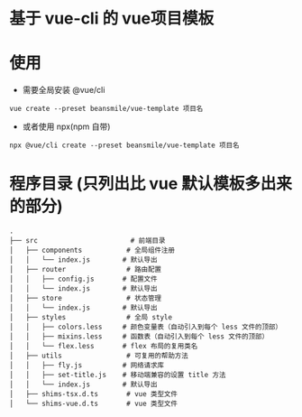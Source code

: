 # 基于 vue-cli 的 vue项目模板

# 使用
* 需要全局安装 @vue/cli

`vue create --preset beansmile/vue-template 项目名`

* 或者使用 npx(npm 自带)

`npx @vue/cli create --preset beansmile/vue-template 项目名`

# 程序目录 (只列出比 vue 默认模板多出来的部分)
```
.
├── src                       # 前端目录
│   ├── components           # 全局组件注册
│   │   └── index.js        # 默认导出
│   ├── router               # 路由配置
│   │   ├── config.js       # 配置文件
│   │   └── index.js        # 默认导出
│   ├── store                # 状态管理
│   │   └── index.js        # 默认导出
│   ├── styles               # 全局 style
│   │   ├── colors.less     # 颜色变量表（自动引入到每个 less 文件的顶部）
│   │   ├── mixins.less     # 函数表（自动引入到每个 less 文件的顶部）
│   │   └── flex.less       # flex 布局的复用类名
│   ├── utils                # 可复用的帮助方法
│   │   ├── fly.js          # 网络请求库
│   │   ├── set-title.js    # 移动端兼容的设置 title 方法
│   │   └── index.js        # 默认导出
│   ├── shims-tsx.d.ts       # vue 类型文件 
│   └── shims-vue.d.ts       # vue 类型文件
```
